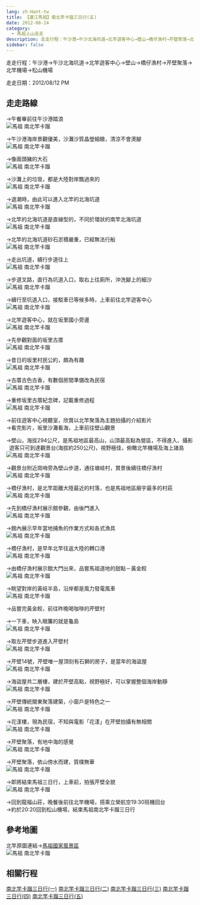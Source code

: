 ```yaml
---
lang: zh-Hant-tw
title: 【連江馬祖】南北竿卡蹓三日行(五)
date: 2012-08-24
category: 
  - 馬祖上山走走
description: 走走行程：午沙港→午沙北海坑道→北竿遊客中心→壁山→橋仔漁村→芹壁聚落→北竿機場→松山機場
sidebar: false
---
```


走走行程：午沙港→午沙北海坑道→北竿遊客中心→壁山→橋仔漁村→芹壁聚落→北竿機場→松山機場

走走日期：2012/08/12 PM

<!-- more -->

## 走走路線
→午餐畢前往午沙港踏浪  
![馬祖 南北竿卡蹓](https://1013399.github.io/image-3/185/230828570_l.jpg)

→午沙港海岸景觀優美，沙灘沙質晶瑩細緻，清涼不會燙腳  
![馬祖 南北竿卡蹓](https://1013399.github.io/image-3/185/231561978_l.jpg)

→像兩頭豬的大石  
![馬祖 南北竿卡蹓](https://1013399.github.io/image-3/185/231561980_l.jpg)

→沙灘上的垃圾，都是大陸對岸飄過來的  
![馬祖 南北竿卡蹓](https://1013399.github.io/image-3/185/231561982_l.jpg)

→退潮時，由此可以進入北竿的北海坑道  
![馬祖 南北竿卡蹓](https://1013399.github.io/image-3/185/231561969_l.jpg)

→北竿的北海坑道是直線型的，不同於環狀的南竿北海坑道  
![馬祖 南北竿卡蹓](https://1013399.github.io/image-3/185/230828571_l.jpg)

→北竿的北海坑道砂石淤積嚴重，已經無法行船  
![馬祖 南北竿卡蹓](https://1013399.github.io/image-3/185/230828575_l.jpg)

→走出坑道，續行步道往上  
![馬祖 南北竿卡蹓](https://1013399.github.io/image-3/185/230828578_l.jpg)

→步道叉路，直行為坑道入口，取右上往廁所，沖洗腳上的細沙  
![馬祖 南北竿卡蹓](https://1013399.github.io/image-3/185/230828580_l.jpg)

→續行至坑道入口，接駁車已等候多時，上車前往北竿遊客中心  
![馬祖 南北竿卡蹓](https://1013399.github.io/image-3/185/230828582_l.jpg)

→北竿遊客中心，就在坂里國小旁邊  
![馬祖 南北竿卡蹓](https://1013399.github.io/image-3/185/230828583_l.jpg)

→先參觀對面的坂里古厝  
![馬祖 南北竿卡蹓](https://1013399.github.io/image-3/185/230828593_l.jpg)

→昔日的坂里村民公約，頗為有趣  
![馬祖 南北竿卡蹓](https://1013399.github.io/image-3/185/230828586_l.jpg)

→古厝古色古香，有數個房間準備改為民宿  
![馬祖 南北竿卡蹓](https://1013399.github.io/image-3/185/230828588_l.jpg)

→重修坂里古厝紀念碑，記載重修過程  
![馬祖 南北竿卡蹓](https://1013399.github.io/image-3/185/230828591_l.jpg)

→前往遊客中心視聽室，欣賞以北竿聚落為主題拍攝的介紹影片  
→看完影片，坂里沙灘看海，上車前往壁山觀景

→壁山，海拔294公尺，是馬祖地區最高山，山頂最高點為營區，不得進入、攝影  
  遊客只可到達觀景台(海拔約250公尺)，視野極佳，俯瞰北竿機場及海上諸島  
![馬祖 南北竿卡蹓](https://1013399.github.io/image-3/185/230830561_l.jpg)

→觀景台附近崗哨旁為壁山步道，通往塘岐村，賞景後續往橋仔漁村  
![馬祖 南北竿卡蹓](https://1013399.github.io/image-3/185/230828598_l.jpg)

→橋仔漁村，是北竿距離大陸最近的村落，也是馬祖地區廟宇最多的村莊  
![馬祖 南北竿卡蹓](https://1013399.github.io/image-3/185/230828600_l.jpg)

→先到橋仔漁村展示館參觀，由後門進入  
![馬祖 南北竿卡蹓](https://1013399.github.io/image-3/185/230828603_l.jpg)

→館內展示早年當地捕魚的作業方式和各式漁具  
![馬祖 南北竿卡蹓](https://1013399.github.io/image-3/185/230828604_l.jpg)

→橋仔漁村，是早年北竿往返大陸的轉口港  
![馬祖 南北竿卡蹓](https://1013399.github.io/image-3/185/230828605_l.jpg)

→由橋仔漁村展示館大門出來，品嘗馬祖道地的甜點－黃金餃  
![馬祖 南北竿卡蹓](https://1013399.github.io/image-3/185/230828607_l.jpg)

→眺望對岸的黃岐半島，沿岸都是風力發電風車  
![馬祖 南北竿卡蹓](https://1013399.github.io/image-3/185/230828613_l.jpg)

→品嘗完黃金餃，前往昨晚喝咖啡的芹壁村

→一下車，映入眼簾的就是龜島  
![馬祖 南北竿卡蹓](https://1013399.github.io/image-3/185/230828621_l.jpg)

→取左芹壁步道進入芹壁村  
![馬祖 南北竿卡蹓](https://1013399.github.io/image-3/185/230828622_l.jpg)

→芹壁14號，芹壁唯一屋頂刻有石獅的房子，是當年的海盜屋  
![馬祖 南北竿卡蹓](https://1013399.github.io/image-3/185/230828628_l.jpg)

→海盜屋共二層樓，建於芹壁高點，視野極好，可以掌握整個海岸動靜  
![馬祖 南北竿卡蹓](https://1013399.github.io/image-3/185/230828629_l.jpg)

→芹壁傳統閩東聚落建築，小窗戶是特色之一  
![馬祖 南北竿卡蹓](https://1013399.github.io/image-3/185/230828630_l.jpg)

→花漾樓，現為民宿，不知與電影「花漾」在芹壁拍攝有無相關  
![馬祖 南北竿卡蹓](https://1013399.github.io/image-3/185/230828632_l.jpg)

→芹壁聚落，有地中海的感覺  
![馬祖 南北竿卡蹓](https://1013399.github.io/image-3/185/230828634_l.jpg)

→芹壁聚落，依山傍水而建，質樸無華  
![馬祖 南北竿卡蹓](https://1013399.github.io/image-3/185/230828636_l.jpg)

→即將結束馬祖三日行，上車前，拍張芹壁全貌  
![馬祖 南北竿卡蹓](https://1013399.github.io/image-3/185/230828640_l.jpg)

→回到龍福山莊，晚餐後前往北竿機場，搭乘立榮航空19:30班機回台  
→約於20:20回到松山機場，結束馬祖南北竿卡蹓三日行

## 參考地圖
北竿原圖連結→[馬祖國家風景區](http://www.matsu-nsa.gov.tw/UserFiles/https://1013399.github.io/image-3/185/1/bigmap2.jpg)  
![馬祖 南北竿卡蹓](https://1013399.github.io/image-3/185/230831284_l.jpg)

## 相關行程
[南北竿卡蹓三日行(一)](/posts/post-189-2012-08-20.md)
[南北竿卡蹓三日行(二)](/posts/post-188-2012-08-21.md)
[南北竿卡蹓三日行(三)](/posts/post-187-2012-08-22.md)
[南北竿卡蹓三日行(四)](/posts/post-186-2012-08-23.md)
[南北竿卡蹓三日行(五)](/posts/post-185-2012-08-24.md)